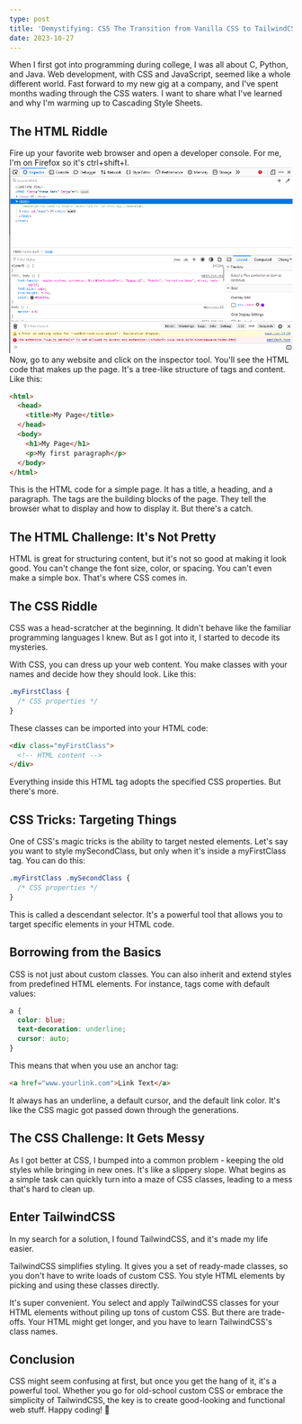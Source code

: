 ```yaml
---
type: post
title: 'Demystifying: CSS The Transition from Vanilla CSS to TailwindCSS'
date: 2023-10-27
---
```


When I first got into programming during college, I was all about C, Python, and Java. Web development, with CSS and JavaScript, seemed like a whole different world. Fast forward to my new gig at a company, and I've spent months wading through the CSS waters. I want to share what I've learned and why I'm warming up to Cascading Style Sheets.

## The HTML Riddle

Fire up your favorite web browser and open a developer console. For me, I'm on Firefox so it's ctrl+shift+I.
![Alt text](./image-1.png)
Now, go to any website and click on the inspector tool. You'll see the HTML code that makes up the page. It's a tree-like structure of tags and content. 
Like this:  

```html
<html>
  <head>
    <title>My Page</title>
  </head>
  <body>
    <h1>My Page</h1>
    <p>My first paragraph</p>
  </body>
</html>
```

This is the HTML code for a simple page. It has a title, a heading, and a paragraph. The tags are the building blocks of the page. They tell the browser what to display and how to display it. But there's a catch.

## The HTML Challenge: It's Not Pretty

HTML is great for structuring content, but it's not so good at making it look good. You can't change the font size, color, or spacing. You can't even make a simple box. That's where CSS comes in.

## The CSS Riddle

CSS was a head-scratcher at the beginning. It didn't behave like the familiar programming languages I knew. But as I got into it, I started to decode its mysteries.

With CSS, you can dress up your web content. You make classes with your names and decide how they should look. Like this:

```css
.myFirstClass {
  /* CSS properties */
}
```

These classes can be imported into your HTML code:

```html
<div class="myFirstClass">
  <!-- HTML content -->
</div>

```
Everything inside this HTML tag adopts the specified CSS properties. But there's more.

## CSS Tricks: Targeting Things

One of CSS's magic tricks is the ability to target nested elements. Let's say you want to style mySecondClass, but only when it's inside a myFirstClass tag. You can do this:

```css
.myFirstClass .mySecondClass {
  /* CSS properties */
}
```

This is called a descendant selector. It's a powerful tool that allows you to target specific elements in your HTML code.

## Borrowing from the Basics
CSS is not just about custom classes. You can also inherit and extend styles from predefined HTML elements. For instance, <a> tags come with default values:

```css
a {
  color: blue;
  text-decoration: underline;
  cursor: auto;
}
```

This means that when you use an anchor tag:

```html
<a href="www.yourlink.com">Link Text</a>
```

It always has an underline, a default cursor, and the default link color. It's like the CSS magic got passed down through the generations.

## The CSS Challenge: It Gets Messy

As I got better at CSS, I bumped into a common problem - keeping the old styles while bringing in new ones. It's like a slippery slope. What begins as a simple task can quickly turn into a maze of CSS classes, leading to a mess that's hard to clean up.

## Enter TailwindCSS

In my search for a solution, I found TailwindCSS, and it's made my life easier.

TailwindCSS simplifies styling. It gives you a set of ready-made classes, so you don't have to write loads of custom CSS. You style HTML elements by picking and using these classes directly.

It's super convenient. You select and apply TailwindCSS classes for your HTML elements without piling up tons of custom CSS. But there are trade-offs. Your HTML might get longer, and you have to learn TailwindCSS's class names.

## Conclusion

CSS might seem confusing at first, but once you get the hang of it, it's a powerful tool. Whether you go for old-school custom CSS or embrace the simplicity of TailwindCSS, the key is to create good-looking and functional web stuff. Happy coding! 🚀